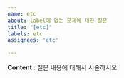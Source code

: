 ```yaml
---
name: etc
about: label에 없는 문제에 대한 질문
title: "[etc]"
labels: etc
assignees: 'etc'

---
```

 
**Content** : 질문 내용에 대해서 서술하시오
